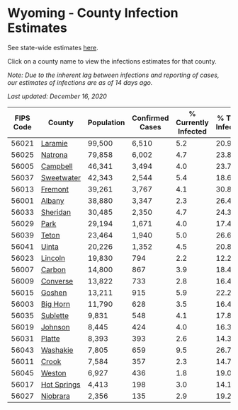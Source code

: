 # Wyoming - County Infection Estimates

See state-wide estimates [here](/infections/us-wy).

Click on a county name to view the infections estimates for that county.

*Note: Due to the inherent lag between infections and reporting of cases, our estimates of infections are as of 14 days ago.*

*Last updated: December 16, 2020*

|   FIPS Code |                     County |   Population |   Confirmed Cases |   % Currently Infected |   % Total Infected |
|-------------|----------------------------|--------------|-------------------|------------------------|--------------------|
|       56021 |         [Laramie](laramie) |       99,500 |             6,510 |                    5.2 |               20.9 |
|       56025 |         [Natrona](natrona) |       79,858 |             6,002 |                    4.7 |               23.8 |
|       56005 |       [Campbell](campbell) |       46,341 |             3,494 |                    4.0 |               23.7 |
|       56037 |   [Sweetwater](sweetwater) |       42,343 |             2,544 |                    5.4 |               18.6 |
|       56013 |         [Fremont](fremont) |       39,261 |             3,767 |                    4.1 |               30.8 |
|       56001 |           [Albany](albany) |       38,880 |             3,347 |                    2.3 |               26.4 |
|       56033 |       [Sheridan](sheridan) |       30,485 |             2,350 |                    4.7 |               24.3 |
|       56029 |               [Park](park) |       29,194 |             1,671 |                    4.0 |               17.4 |
|       56039 |             [Teton](teton) |       23,464 |             1,940 |                    5.0 |               26.6 |
|       56041 |             [Uinta](uinta) |       20,226 |             1,352 |                    4.5 |               20.8 |
|       56023 |         [Lincoln](lincoln) |       19,830 |               794 |                    2.2 |               12.2 |
|       56007 |           [Carbon](carbon) |       14,800 |               867 |                    3.9 |               18.4 |
|       56009 |       [Converse](converse) |       13,822 |               733 |                    2.8 |               16.4 |
|       56015 |           [Goshen](goshen) |       13,211 |               915 |                    5.9 |               22.2 |
|       56003 |       [Big Horn](big-horn) |       11,790 |               628 |                    3.5 |               16.4 |
|       56035 |       [Sublette](sublette) |        9,831 |               548 |                    4.1 |               17.8 |
|       56019 |         [Johnson](johnson) |        8,445 |               424 |                    4.0 |               16.3 |
|       56031 |           [Platte](platte) |        8,393 |               393 |                    2.6 |               14.3 |
|       56043 |       [Washakie](washakie) |        7,805 |               659 |                    9.5 |               26.7 |
|       56011 |             [Crook](crook) |        7,584 |               357 |                    2.3 |               14.7 |
|       56045 |           [Weston](weston) |        6,927 |               436 |                    1.8 |               19.0 |
|       56017 | [Hot Springs](hot-springs) |        4,413 |               198 |                    3.0 |               14.1 |
|       56027 |       [Niobrara](niobrara) |        2,356 |               135 |                    2.9 |               19.2 |